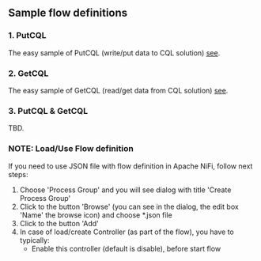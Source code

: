 ## Sample flow definitions

### 1. PutCQL
The easy sample of PutCQL (write/put data to CQL solution) [see](../flows/Test-PutCQL.json).

### 2. GetCQL
The easy sample of GetCQL (read/get data from CQL solution) [see](../flows/Test-GetCQL.json).

### 3. PutCQL & GetCQL
TBD.

### NOTE: Load/Use Flow definition 

If you need to use JSON file with flow definition in Apache NiFi, follow next steps:

1. Choose 'Process Group' and you will see dialog with title 'Create Process Group'
2. Click to the button 'Browse' (you can see in the dialog, the edit box 'Name' the browse icon) and 
  choose *.json file
3. Click to the button 'Add'
4. In case of load/create Controller (as part of the flow), you have to typically:
    - Enable this controller (default is disable), before start flow
